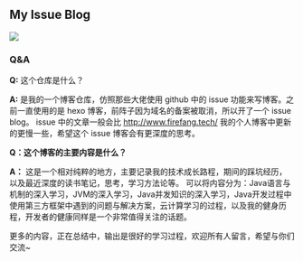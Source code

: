 ## My Issue Blog

![](https://xuyanxin-blog-bucket.oss-cn-beijing.aliyuncs.com/blog/20200404153026.png)

### Q&A

**Q:** 这个仓库是什么？

**A:** 是我的一个博客仓库，仿照那些大佬使用 github 中的 issue 功能来写博客。之前一直使用的是 hexo 博客，前阵子因为域名的备案被取消，所以开了一个 issue blog。 issue 中的文章一般会比 http://www.firefang.tech/ 我的个人博客中更新的更慢一些，希望这个 issue 博客会有更深度的思考。



**Q：这个博客的主要内容是什么？**

**A：**  这是一个相对纯粹的地方，主要记录我的技术成长路程，期间的踩坑经历，以及最近深度的读书笔记，思考，学习方法论等。 可以将内容分为：Java语言与机制的深入学习，JVM的深入学习，Java并发知识的深入学习，Java开发过程中使用第三方框架中遇到的问题与解决方案，云计算学习的过程，以及我的健身历程，开发者的健康同样是一个非常值得关注的话题。

更多的内容，正在总结中，输出是很好的学习过程，欢迎所有人留言，希望与你们交流~

